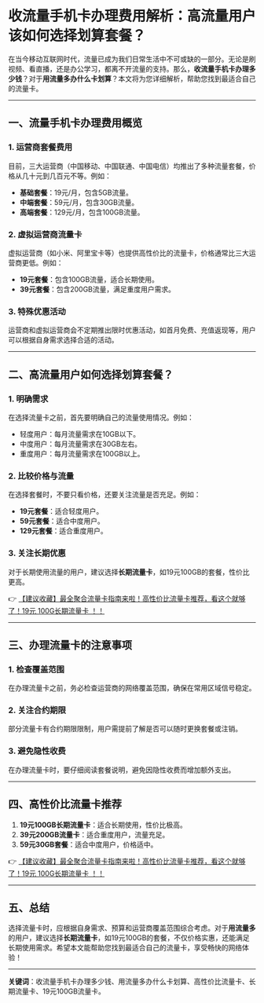 # 收流量手机卡办理费用解析：高流量用户该如何选择划算套餐？

在当今移动互联网时代，流量已成为我们日常生活中不可或缺的一部分。无论是刷视频、看直播，还是办公学习，都离不开流量的支持。那么，**收流量手机卡办理多少钱**？对于**用流量多办什么卡划算**？本文将为您详细解析，帮助您找到最适合自己的流量卡。

---

## 一、流量手机卡办理费用概览

### 1. 运营商套餐费用
目前，三大运营商（中国移动、中国联通、中国电信）均推出了多种流量套餐，价格从几十元到几百元不等。例如：
- **基础套餐**：19元/月，包含5GB流量。
- **中端套餐**：59元/月，包含30GB流量。
- **高端套餐**：129元/月，包含100GB流量。

### 2. 虚拟运营商流量卡
虚拟运营商（如小米、阿里宝卡等）也提供高性价比的流量卡，价格通常比三大运营商更低。例如：
- **19元套餐**：包含100GB流量，适合长期使用。
- **39元套餐**：包含200GB流量，满足重度用户需求。

### 3. 特殊优惠活动
运营商和虚拟运营商会不定期推出限时优惠活动，如首月免费、充值返现等，用户可以根据自身需求选择合适的活动。

---

## 二、高流量用户如何选择划算套餐？

### 1. 明确需求
在选择流量卡之前，首先要明确自己的流量使用情况。例如：
- 轻度用户：每月流量需求在10GB以下。
- 中度用户：每月流量需求在30GB左右。
- 重度用户：每月流量需求在100GB以上。

### 2. 比较价格与流量
在选择套餐时，不要只看价格，还要关注流量是否充足。例如：
- **19元套餐**：适合轻度用户。
- **59元套餐**：适合中度用户。
- **129元套餐**：适合重度用户。

### 3. 关注长期优惠
对于长期使用流量的用户，建议选择**长期流量卡**，如19元100GB的套餐，性价比更高。

👉 [【建议收藏】最全聚合流量卡指南来啦！高性价比流量卡推荐，看这个就够了！19元 100G长期流量卡 ！！](https://bit.ly/Liuliangka)

---

## 三、办理流量卡的注意事项

### 1. 检查覆盖范围
在办理流量卡之前，务必检查运营商的网络覆盖范围，确保在常用区域信号稳定。

### 2. 关注合约期限
部分流量卡有合约期限限制，用户需提前了解是否可以随时更换套餐或注销。

### 3. 避免隐性收费
在办理流量卡时，要仔细阅读套餐说明，避免因隐性收费而增加额外支出。

---

## 四、高性价比流量卡推荐

1. **19元100GB长期流量卡**：适合长期使用，性价比极高。
2. **39元200GB流量卡**：适合重度用户，流量充足。
3. **59元30GB套餐**：适合中度用户，价格适中。

👉 [【建议收藏】最全聚合流量卡指南来啦！高性价比流量卡推荐，看这个就够了！19元 100G长期流量卡 ！！](https://bit.ly/Liuliangka)

---

## 五、总结

选择流量卡时，应根据自身需求、预算和运营商覆盖范围综合考虑。对于**用流量多**的用户，建议选择**长期流量卡**，如19元100GB的套餐，不仅价格实惠，还能满足长期使用需求。希望本文能帮助您找到最适合自己的流量卡，享受畅快的网络体验！

---

**关键词**：收流量手机卡办理多少钱、用流量多办什么卡划算、高性价比流量卡、长期流量卡、19元100GB流量卡。